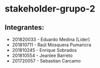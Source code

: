 # stakeholder-grupo-2

## Integrantes:

- 201820033 - Eduardo Medina [Lider]
- 201810711 - Raúl Mosquera Pumaricra
- 201810245 - Enrique Sobrados
- 201810554 - Jeanlee Barreto 
- 201720057 - Sebastian Carcamo

